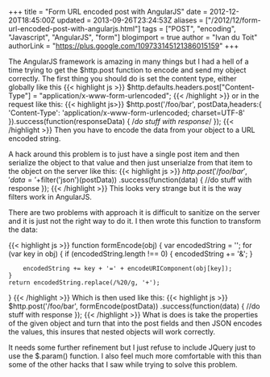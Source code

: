 +++
title = "Form URL encoded post with AngularJS"
date = 2012-12-20T18:45:00Z
updated = 2013-09-26T23:24:53Z
aliases = ["/2012/12/form-url-encoded-post-with-angularjs.html"]
tags = ["POST", "encoding", "Javascript", "AngularJS", "form"]
blogimport = true
author = "Ivan du Toit"
authorLink = "https://plus.google.com/109733145121386015159"
+++

The AngularJS framework is amazing in many things but I had a hell of a time trying to get the $http.post function to encode and send my object correctly. The first thing you should do is set the content type, either globally like this
{{< highlight js >}}
$http.defaults.headers.post["Content-Type"] = "application/x-www-form-urlencoded";
{{< /highlight >}}
or in the request like this:
{{< highlight js>}}
$http.post('/foo/bar', postData,headers:{
    'Content-Type': 'application/x-www-form-urlencoded; charset=UTF-8'
}).success(function(responseData) { /*do stuff with response*/ });
{{< /highlight >}}
Then you have to encode the data from your object to a URL encoded string.

A hack around this problem is to just have a single post item and then serialize the object to that value and then just unserialze from that item to the object on the server like this:
{{< highlight js >}}
$http.post('/foo/bar', 'data='+$filter('json')(postData))
    .success(function(data) {
        //do stuff with response
    });
{{< /highlight >}}
This looks very strange but it is the way filters work in AngularJS.

There are two problems with approach it is difficult to sanitize on the server and it is just not the right way to do it. I then wrote this function to transform the data:

{{< highlight js >}}
function formEncode(obj) {
    var encodedString = '';
    for (var key in obj) {
        if (encodedString.length !== 0) {
              encodedString += '&amp;';
        }

        encodedString += key + '=' + encodeURIComponent(obj[key]);
    }
    return encodedString.replace(/%20/g, '+');
}
{{< /highlight >}}
Which is then used like this:
{{< highlight js >}}
$http.post('/foo/bar', formEncode(postData))
    .success(function(data) {
        //do stuff with response
    });
{{< /highlight >}}
What is does is take the properties of the given object and turn that into the post fields and then JSON encodes the values, this insures that nested objects will work correctly.

It needs some further refinement but I just refuse to include JQuery just to use the $.param() function. I also feel much more comfortable with this than some of the other hacks that I saw while trying to solve this problem.
